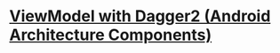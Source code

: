# [ViewModel with Dagger2 (Android Architecture Components)](https://proandroiddev.com/viewmodel-from-dagger-to-hilt-223056dd9b)
